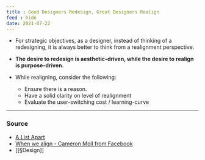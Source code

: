 ```yaml
---
title : Good Designers Redesign, Great Designers Realign
feed : hide
date: 2021-07-22
---
```


- For strategic objectives, as a designer, instead of thinking of a redesigning, it is always better to think from a realignment perspective. 
- **The desire to redesign is aesthetic-driven, while the desire to realign is purpose-driven.**

- While realigning, consider the following: 
	- Ensure there is a reason.
	- Have a solid clarity on level of realignment 
	- Evaluate the user-switching cost / learning-curve

---

### Source  
- [A List Apart](https://alistapart.com/article/redesignrealign/)
- [When we align - Cameron Moll from Facebook](https://www.youtube.com/watch?v=QkOzNF492xY)
- [[§Design]]